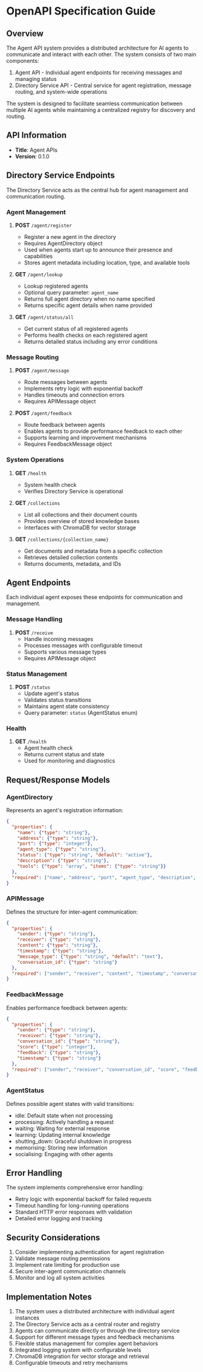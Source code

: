 # OpenAPI Specification Guide

## Overview
The Agent API system provides a distributed architecture for AI agents to communicate and interact with each other. The system consists of two main components:
1. Agent API - Individual agent endpoints for receiving messages and managing status
2. Directory Service API - Central service for agent registration, message routing, and system-wide operations

The system is designed to facilitate seamless communication between multiple AI agents while maintaining a centralized registry for discovery and routing.

## API Information
- **Title**: Agent APIs
- **Version**: 0.1.0

## Directory Service Endpoints
The Directory Service acts as the central hub for agent management and communication routing.

### Agent Management
1. **POST** `/agent/register`
   - Register a new agent in the directory
   - Requires AgentDirectory object
   - Used when agents start up to announce their presence and capabilities
   - Stores agent metadata including location, type, and available tools

2. **GET** `/agent/lookup`
   - Lookup registered agents
   - Optional query parameter: `agent_name`
   - Returns full agent directory when no name specified
   - Returns specific agent details when name provided

3. **GET** `/agent/status/all`
   - Get current status of all registered agents
   - Performs health checks on each registered agent
   - Returns detailed status including any error conditions

### Message Routing
1. **POST** `/agent/message`
   - Route messages between agents
   - Implements retry logic with exponential backoff
   - Handles timeouts and connection errors
   - Requires APIMessage object

2. **POST** `/agent/feedback`
   - Route feedback between agents
   - Enables agents to provide performance feedback to each other
   - Supports learning and improvement mechanisms
   - Requires FeedbackMessage object

### System Operations
1. **GET** `/health`
   - System health check
   - Verifies Directory Service is operational

2. **GET** `/collections`
   - List all collections and their document counts
   - Provides overview of stored knowledge bases
   - Interfaces with ChromaDB for vector storage

3. **GET** `/collections/{collection_name}`
   - Get documents and metadata from a specific collection
   - Retrieves detailed collection contents
   - Returns documents, metadata, and IDs

## Agent Endpoints
Each individual agent exposes these endpoints for communication and management.

### Message Handling
1. **POST** `/receive`
   - Handle incoming messages
   - Processes messages with configurable timeout
   - Supports various message types
   - Requires APIMessage object

### Status Management
1. **POST** `/status`
   - Update agent's status
   - Validates status transitions
   - Maintains agent state consistency
   - Query parameter: `status` (AgentStatus enum)

### Health
1. **GET** `/health`
   - Agent health check
   - Returns current status and state
   - Used for monitoring and diagnostics

## Request/Response Models

### AgentDirectory
Represents an agent's registration information:
```json
{
  "properties": {
    "name": {"type": "string"},
    "address": {"type": "string"},
    "port": {"type": "integer"},
    "agent_type": {"type": "string"},
    "status": {"type": "string", "default": "active"},
    "description": {"type": "string"},
    "tools": {"type": "array", "items": {"type": "string"}}
  },
  "required": ["name", "address", "port", "agent_type", "description", "tools"]
}
```

### APIMessage
Defines the structure for inter-agent communication:
```json
{
  "properties": {
    "sender": {"type": "string"},
    "receiver": {"type": "string"},
    "content": {"type": "string"},
    "timestamp": {"type": "string"},
    "message_type": {"type": "string", "default": "text"},
    "conversation_id": {"type": "string"}
  },
  "required": ["sender", "receiver", "content", "timestamp", "conversation_id"]
}
```

### FeedbackMessage
Enables performance feedback between agents:
```json
{
  "properties": {
    "sender": {"type": "string"},
    "receiver": {"type": "string"},
    "conversation_id": {"type": "string"},
    "score": {"type": "integer"},
    "feedback": {"type": "string"},
    "timestamp": {"type": "string"}
  },
  "required": ["sender", "receiver", "conversation_id", "score", "feedback", "timestamp"]
}
```

### AgentStatus
Defines possible agent states with valid transitions:
- idle: Default state when not processing
- processing: Actively handling a request
- waiting: Waiting for external response
- learning: Updating internal knowledge
- shutting_down: Graceful shutdown in progress
- memorising: Storing new information
- socialising: Engaging with other agents

## Error Handling
The system implements comprehensive error handling:
- Retry logic with exponential backoff for failed requests
- Timeout handling for long-running operations
- Standard HTTP error responses with validation
- Detailed error logging and tracking

## Security Considerations
1. Consider implementing authentication for agent registration
2. Validate message routing permissions
3. Implement rate limiting for production use
4. Secure inter-agent communication channels
5. Monitor and log all system activities

## Implementation Notes
1. The system uses a distributed architecture with individual agent instances
2. The Directory Service acts as a central router and registry
3. Agents can communicate directly or through the directory service
4. Support for different message types and feedback mechanisms
5. Flexible status management for complex agent behaviors
6. Integrated logging system with configurable levels
7. ChromaDB integration for vector storage and retrieval
8. Configurable timeouts and retry mechanisms
